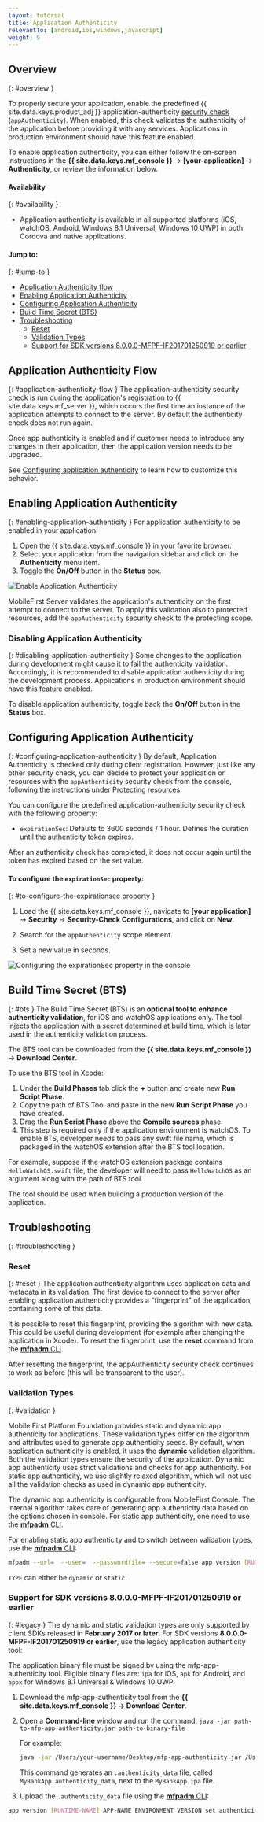 ```yaml
---
layout: tutorial
title: Application Authenticity
relevantTo: [android,ios,windows,javascript]
weight: 9
---
```

<!-- NLS_CHARSET=UTF-8 -->
## Overview
{: #overview }

To properly secure your application, enable the predefined {{ site.data.keys.product_adj }} application-authenticity [security check](../#security-checks) (`appAuthenticity`). When enabled, this check validates the authenticity of the application before providing it with any services. Applications in production environment should have this feature enabled.

To enable application authenticity, you can either follow the on-screen instructions in the **{{ site.data.keys.mf_console }}** → **[your-application]** → **Authenticity**, or review the information below.

#### Availability
{: #availability }
* Application authenticity is available in all supported platforms (iOS, watchOS, Android, Windows 8.1 Universal, Windows 10 UWP) in both Cordova and native applications.

#### Jump to:
{: #jump-to }
- [Application Authenticity flow](#application-authenticity-flow)
- [Enabling Application Authenticity](#enabling-application-authenticity)
- [Configuring Application Authenticity](#configuring-application-authenticity)
- [Build Time Secret (BTS)](#bts)
- [Troubleshooting](#troubleshooting)
  - [Reset](#reset)
  - [Validation Types](#validation)
  - [Support for SDK versions 8.0.0.0-MFPF-IF201701250919 or earlier](#legacy)

## Application Authenticity Flow
{: #application-authenticity-flow }
The application-authenticity security check is run during the application's registration to {{ site.data.keys.mf_server }}, which occurs the first time an instance of the application attempts to connect to the server. By default the authenticity check does not run again.

Once app authenticity is enabled and if customer needs to introduce any changes in their application, then the application version needs to be upgraded.

See [Configuring application authenticity](#configuring-application-authenticity) to learn how to customize this behavior.

## Enabling Application Authenticity
{: #enabling-application-authenticity }
For application authenticity to be enabled in your application:

1. Open the {{ site.data.keys.mf_console }} in your favorite browser.
2. Select your application from the navigation sidebar and click on the **Authenticity** menu item.
3. Toggle the **On/Off** button in the **Status** box.

![Enable Application Authenticity](enable_application_authenticity.png)

MobileFirst Server validates the application's authenticity on the first attempt to connect to the server. To apply this validation also to protected resources, add the `appAuthenticity` security check to the protecting scope.

### Disabling Application Authenticity
{: #disabling-application-authenticity }
Some changes to the application during development might cause it to fail the authenticity validation. Accordingly, it is recommended to disable application authenticity during the development process. Applications in production environment should have this feature enabled.

To disable application authenticity, toggle back the **On/Off** button in the **Status** box.

## Configuring Application Authenticity
{: #configuring-application-authenticity }
By default, Application Authenticity is checked only during client registration. However, just like any other security check, you can decide to protect your application or resources with the `appAuthenticity` security check from the console, following the instructions under [Protecting resources](../#protecting-resources).

You can configure the predefined application-authenticity security check with the following property:

- `expirationSec`: Defaults to 3600 seconds / 1 hour. Defines the duration until the authenticity token expires.

After an authenticity check has completed, it does not occur again until the token has expired based on the set value.

#### To configure the `expirationSec` property:
{: #to-configure-the-expirationsec property }
1. Load the {{ site.data.keys.mf_console }}, navigate to **[your application]** → **Security** → **Security-Check Configurations**, and click on **New**.

2. Search for the `appAuthenticity` scope element.

3. Set a new value in seconds.

![Configuring the expirationSec property in the console](configuring_expirationSec.png)

## Build Time Secret (BTS)
{: #bts }
The Build Time Secret (BTS) is an **optional tool to enhance authenticity validation**, for iOS and watchOS applications only. The tool injects the application with a secret determined at build time, which is later used in the authenticity validation process.

The BTS tool can be downloaded from the **{{ site.data.keys.mf_console }}** → **Download Center**.

To use the BTS tool in Xcode:
1. Under the **Build Phases** tab click the **+** button and create new **Run Script Phase**.
2. Copy the path of BTS Tool and paste in the new **Run Script Phase** you have created.
3. Drag the **Run Script Phase** above the **Compile sources** phase.
4. This step is required only if the application environment is watchOS. To enable BTS, developer needs to pass any swift file name, which is packaged in the watchOS extension after the BTS tool location.

For example, suppose if the watchOS extension package contains `HelloWatchOS.swift` file, the developer will need to pass `HelloWatchOS` as an argument along with the path of BTS tool.

The tool should  be used when building a production version of the application.

## Troubleshooting
{: #troubleshooting }

### Reset
{: #reset }
The application authenticity algorithm uses application data and metadata in its validation. The first device to connect to the server after enabling application authenticity provides a "fingerprint" of the application, containing some of this data.

It is possible to reset this fingerprint, providing the algorithm with new data. This could be useful during development (for example after changing the application in Xcode). To reset the fingerprint, use the **reset** command from the [**mfpadm** CLI](../../administering-apps/using-cli/).

After resetting the fingerprint, the appAuthenticity security check continues to work as before (this will be transparent to the user).

### Validation Types
{: #validation }

Mobile First Platform Foundation provides static and dynamic app authenticity for applications. These validation types differ on the algorithm and attributes used to generate app authenticity seeds. By default, when application authenticity is enabled, it uses the **dynamic** validation algorithm. Both the validation types ensure the security of the application. Dynamic app authenticity uses strict validations and checks for app authenticity. For static app authenticity, we use slightly relaxed algorithm, which will not use all the validation checks as used in dynamic app authenticity.

The dynamic app authenticity is configurable from MobileFirst Console. The internal algorithm takes care of generating app authenticity data based on the options chosen in console.
For static app authenticity, one need to use the [**mfpadm** CLI](../../administering-apps/using-cli/).

For enabling static app authenticity and to switch between validation types, use the [**mfpadm** CLI](../../administering-apps/using-cli/):

```bash
mfpadm --url=  --user=  --passwordfile= --secure=false app version [RUNTIME] [APPNAME] [ENVIRONMENT] [VERSION] set authenticity-validation TYPE
```
`TYPE` can either be `dynamic` or `static`.

### Support for SDK versions 8.0.0.0-MFPF-IF201701250919 or earlier
{: #legacy }
The dynamic and static validation types are only supported by client SDKs released in **February 2017 or later**. For SDK versions **8.0.0.0-MFPF-IF201701250919 or earlier**, use the legacy application authenticity tool:

The application binary file must be signed by using the mfp-app-authenticity tool. Eligible binary files are: `ipa` for iOS, `apk` for Android, and `appx` for Windows 8.1 Universal &amp; Windows 10 UWP.

1. Download the mfp-app-authenticity tool from the **{{ site.data.keys.mf_console }} → Download Center**.
2. Open a **Command-line** window and run the command: `java -jar path-to-mfp-app-authenticity.jar path-to-binary-file`

   For example:

   ```bash
   java -jar /Users/your-username/Desktop/mfp-app-authenticity.jar /Users/your-username/Desktop/MyBankApp.ipa
   ```

   This command generates an `.authenticity_data` file, called `MyBankApp.authenticity_data`, next to the `MyBankApp.ipa` file.
3. Upload the `.authenticity_data` file using the [**mfpadm** CLI](../../administering-apps/using-cli/):
  ```bash
  app version [RUNTIME-NAME] APP-NAME ENVIRONMENT VERSION set authenticity-data FILE
  ```
